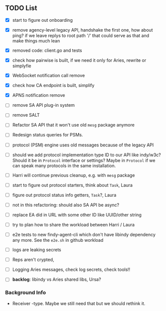 ## TODO List

- [x] start to figure out onboarding
- [x] remove agency-level legacy API, handshake the first one, how about ping?
      if we leave replys to root path '/' that could serve as that and make things
      much lean
- [x] removed code: client.go and tests
- [x] check how pairwise is built, if we need it only for Aries, rewrite or
      simplyfie 
- [x] WebSocket notification call remove 
- [x] check how CA endpoint is built, simplify
- [x] APNS notification remove
- [ ] remove SA API plug-in system
- [ ] remove SALT

- [ ] Refactor SA API that it won't use old `mesg` package anymore
- [ ] Redesign status queries for PSMs. 
- [ ] protocol (PSM) engine uses old messages because of the legacy API
- [ ] should we add protocol implementation type ID to our API like indy/w3c?
Should it be in `Protocol` interface or settings? Maybe in `Protocol` if we can
speak many protocols in the same installation.

- [ ] Harri will continue previous cleanup, e.g. with `mesg` package

- [ ] start to figure out protocol starters, think about `Task`, Laura

- [ ] figure out protocol status info getters, `Task`?, Laura

- [ ] not in this refactoring: should also SA API be async?
- [ ] replace EA did in URL with some other ID like UUID/other string 
- [ ] try to plan how to share the workload between Harri / Laura
- [ ] e2e tests to new findy-agent-cli which don't have libindy dependency any
      more. See the `e2e.sh` in github workload
- [ ] logs are leaking secrets
- [ ] Reps aren't crypted, 
- [ ] Logging Aries messages, check log secrets, check tools!!

- [ ] **backlog**: libindy vs Aries shared libs, Ursa?


### Background Info

- Receiver -type. Maybe we still need that but we should rethink it.
